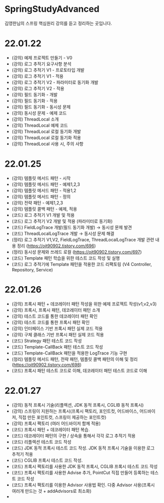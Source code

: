 # SpringStudyAdvanced
김영한님의 스프링 핵심원리 강의를 듣고 정리하는 곳입니다.


# 22.01.22
- (강의) 예제 프로젝트 만들기 - V0
- (강의) 로그 추적기 요구사항 분석
- (강의) 로그 추적기 V1 - 프로토타입 개발
- (강의) 로그 추적기 V1 - 적용
- (강의) 로그 추적기 V2 - 파라미터로 동기화 개발
- (강의) 로그 추적기 V2 - 적용
- (강의) 필드 동기화 - 개발
- (강의) 필드 동기화 - 적용
- (강의) 필드 동기화 - 동시성 문제
- (강의) 동시성 문제 - 예제 코드
- (강의) ThreadLocal 소개
- (강의) ThreadLocal 예제 코드
- (강의) ThreadLocal 로컬 동기화 개발
- (강의) ThreadLocal 로컬 동기화 적용
- (강의) ThreadLocal 사용 시, 주의 사항

# 22.01.25
- (강의) 템플릿 메서드 패턴 - 시작
- (강의) 템플릿 메서드 패턴 - 예제1,2,3
- (강의) 템플릿 메서드 패턴 - 적용1,2
- (강의) 템플릿 메서드 패턴 - 정의
- (강의) 전략 패턴 - 예제1,2,3
- (강의) 템플릿 콜백 패턴 - 예제, 적용 
- (코드) 로그 추적기 V1 개발 및 적용
- (코드) 로그 추적기 V2 개발 및 적용 (파라미터로 동기화)
- (코드) FieldLogTrace 개발(필드 동기화 개발) → 동시성 문제 발견
- (코드) ThreadLocalLogTrace 개발 → 동시성 문제 해결 
- (정리) 로그 추적기 V1,V2, FieldLogTrace, ThreadLocalLogTrace 개발 관련 내용 정리 (https://ojt90902.tistory.com/696)
- (정리) 동시성 문제와 쓰레드 로컬 (https://ojt90902.tistory.com/697)
- (코드) Template 패턴 학습을 위한 테스트 코드 작성 및 실행
- (코드) 로그 추적기에 Template 패턴을 적용한 코드 리팩토링 (V4 Controller, Repository, Service)


# 22.01.26
- (강의) 프록시 패턴 + 데코레이터 패턴 작성을 위한 예제 프로젝트 작성(v1,v2,v3)
- (강의) 프록시, 프록시 패턴, 데코레이터 패턴 소개
- (강의) 테스트 코드를 통한 데코레이터 패턴 확인
- (강의) 테스트 코드를 통한 프록시 패턴 확인
- (강의) 인터페이스 기반 프록시 패턴 실제 코드 적용
- (강의) 구체 클래스 기반 프록시 패턴 실제 코드 적용
- (코드) Strategy 패턴 테스트 코드 작성
- (코드) Template-CallBack 패턴 테스트 코드 작성
- (코드) Template-CallBack 패턴을 적용한 LogTrace 기능 구현 
- (정리) 템플릿 메서드 패턴, 전략 패턴, 템플릿 콜백 패턴의 이해 및 정리(https://ojt90902.tistory.com/698)
- (코드) 프록시 패턴 테스트 코드로 이해, 데코레이터 패턴 테스트 코드로 이해


# 22.01.27
- (강의) 동적 프록시 기술(리플렉션, JDK 동적 프록시, CGLIB 동적 프록시)
- (강의) 스프링이 지원하는 프록시(프록시 팩토리, 포인트컷, 어드바이스, 어드바이저, 직접 만든 포인트컷, 스프링이 제공하는 포인트컷)
- (강의) 프록시 팩토리 (여러 어드바이저 함께 적용) 
- (코드) 프록시 패턴 + 데코레이터 패턴 복습.
- (코드) 데코레이터 패턴의 구현 / 상속을 통해서 각각 로그 추적기 적용
- (코드) 리플렉션 테스트 코드 작성
- (코드) JDK 동적 프록시 테스트 코드 작성. JDK 동적 프록시 기술을 이용한 로그 추적기 적용
- (코드) CGLIB 프록시 테스트 코드 작성. 
- (코드) 프록시 팩토리를 사용한 JDK 동적 프록시, CGLIB 프록시 테스트 코드 작성
- (코드) 프록시 팩토리를 사용한 Advise 추가, PointCut 직접 만들어 등록하는 테스트 코드 작성
- (코드) 프록시 팩토리를 이용한 Advisor 사용법 확인. 다중 Advisor 사용(프록시 여러개 만드는 것 + addAdvisors로 최소화)
- 
